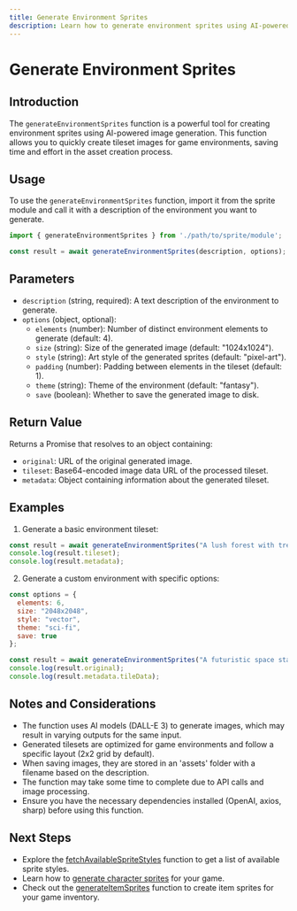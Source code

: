 ```yaml
---
title: Generate Environment Sprites
description: Learn how to generate environment sprites using AI-powered image generation.
---
```


# Generate Environment Sprites

## Introduction

The `generateEnvironmentSprites` function is a powerful tool for creating environment sprites using AI-powered image generation. This function allows you to quickly create tileset images for game environments, saving time and effort in the asset creation process.

## Usage

To use the `generateEnvironmentSprites` function, import it from the sprite module and call it with a description of the environment you want to generate.

```javascript
import { generateEnvironmentSprites } from './path/to/sprite/module';

const result = await generateEnvironmentSprites(description, options);
```

## Parameters

- `description` (string, required): A text description of the environment to generate.
- `options` (object, optional):
  - `elements` (number): Number of distinct environment elements to generate (default: 4).
  - `size` (string): Size of the generated image (default: "1024x1024").
  - `style` (string): Art style of the generated sprites (default: "pixel-art").
  - `padding` (number): Padding between elements in the tileset (default: 1).
  - `theme` (string): Theme of the environment (default: "fantasy").
  - `save` (boolean): Whether to save the generated image to disk.

## Return Value

Returns a Promise that resolves to an object containing:

- `original`: URL of the original generated image.
- `tileset`: Base64-encoded image data URL of the processed tileset.
- `metadata`: Object containing information about the generated tileset.

## Examples

1. Generate a basic environment tileset:

```javascript
const result = await generateEnvironmentSprites("A lush forest with trees and bushes");
console.log(result.tileset);
console.log(result.metadata);
```

2. Generate a custom environment with specific options:

```javascript
const options = {
  elements: 6,
  size: "2048x2048",
  style: "vector",
  theme: "sci-fi",
  save: true
};

const result = await generateEnvironmentSprites("A futuristic space station interior", options);
console.log(result.original);
console.log(result.metadata.tileData);
```

## Notes and Considerations

- The function uses AI models (DALL-E 3) to generate images, which may result in varying outputs for the same input.
- Generated tilesets are optimized for game environments and follow a specific layout (2x2 grid by default).
- When saving images, they are stored in an 'assets' folder with a filename based on the description.
- The function may take some time to complete due to API calls and image processing.
- Ensure you have the necessary dependencies installed (OpenAI, axios, sharp) before using this function.

## Next Steps

- Explore the [fetchAvailableSpriteStyles](/docs/fetchAvailableSpriteStyles) function to get a list of available sprite styles.
- Learn how to [generate character sprites](/docs/generateCharacterSpritesheet) for your game.
- Check out the [generateItemSprites](/docs/generateItemSprites) function to create item sprites for your game inventory.